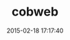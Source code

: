 ---
layout: post
title:  "cobweb"
repo:   "stewartmckee/cobweb"
date:   2015-02-18 17:17:40
gemurl: http://github.com/stewartmckee/cobweb
---